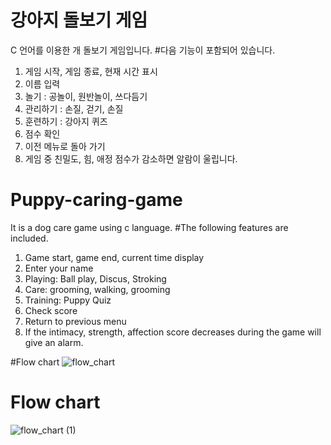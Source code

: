 # 강아지 돌보기 게임
 C 언어를 이용한 개 돌보기 게임입니다.
#다음 기능이 포함되어 있습니다.
   1. 게임 시작, 게임 종료, 현재 시간 표시
   2. 이름 입력
   3. 놀기 : 공놀이, 원반놀이, 쓰다듬기
   4. 관리하기 : 손질, 걷기, 손질
   5. 훈련하기 : 강아지 퀴즈
   6. 점수 확인
   7. 이전 메뉴로 돌아 가기
   8. 게임 중 친밀도, 힘, 애정 점수가 감소하면 알람이 울립니다.
   
 
# Puppy-caring-game
 It is a dog care game using c language.
#The following features are included.
  1. Game start, game end, current time display
  2. Enter your name
  3. Playing: Ball play, Discus, Stroking
  4. Care: grooming, walking, grooming
  5. Training: Puppy Quiz
  6. Check score
  7. Return to previous menu
  8. If the intimacy, strength, affection score decreases during the game will give an alarm.


#Flow chart
![flow_chart](https://user-images.githubusercontent.com/53829167/68491106-89935580-028d-11ea-8037-1554146cd79a.jpg)
# Flow chart
![flow_chart (1)](https://user-images.githubusercontent.com/53829167/103842415-3c9d5000-50d9-11eb-9155-dfb49f138e75.png)



